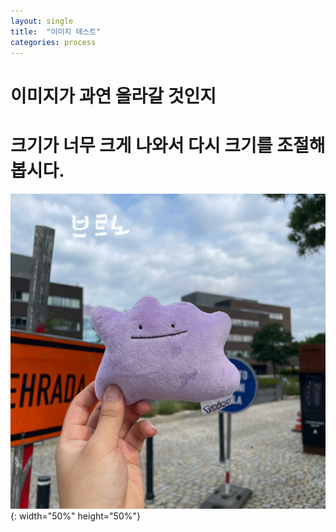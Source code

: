 ```yaml
---
layout: single
title:  "이미지 테스트"
categories: process
---
```


# 이미지가 과연 올라갈 것인지
# 크기가 너무 크게 나와서 다시 크기를 조절해봅시다.

![test](/images/Brno-1.jpg){: width="50%" height="50%"}
